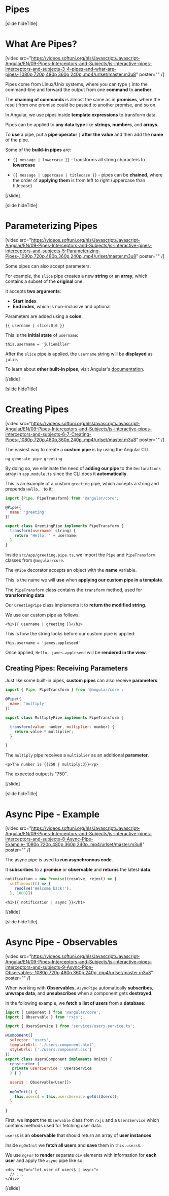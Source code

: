 # Pipes

[slide hideTitle]

# What Are Pipes?

[video src="https://videos.softuni.org/hls/Javascript/Javascript-Angular/EN/09-Pipes-Interceptors-and-Subjects/js-interactive-pipes-interceptors-and-subjects-3-4-pipes-and-whar-are-pipes-,1080p,720p,480p,360p,240p,.mp4/urlset/master.m3u8" poster="" /]

Pipes come from Linux/Unix systems, where you can type `|` into the command\-line and forward the output from one **command** to **another**.

The **chaining of commands** is almost the same as in **promises**, where the result from one promise could be passed to another promise, and so on.

In Angular, we use pipes inside **template expressions** to transform data.

Pipes can be applied to **any data type** like **strings**, **numbers**, and **arrays**.

To **use** a pipe, put a **pipe operator** `|` **after the value** and then add the **name** of the pipe.

Some of the **build-in pipes** are:

- `{{ message | lowercase }}` - transforms all string characters to **lowercase**

- `{{ message | uppercase | titlecase }}` - pipes can be **chained**, where the order of **applying them** is from left to right (uppercase than titlecase)

[/slide]


[slide hideTitle]

# Parameterizing Pipes

[video src="https://videos.softuni.org/hls/Javascript/Javascript-Angular/EN/09-Pipes-Interceptors-and-Subjects/js-interactive-pipes-interceptors-and-subjects-5-Parameterizing-Pipes-,1080p,720p,480p,360p,240p,.mp4/urlset/master.m3u8" poster="" /]

Some pipes can also accept parameters.

For example, the `slice` pipe creates a new **string** or an **array**, which contains a subset of the **original** one.

It accepts **two arguments**:

- **Start index**
- **End index**, which is non-inclusive and optional

Parameters are added using a **colon**:

`{{ username | slice:0:6 }}`

This is the **initial state** of `username`:

`this.username = 'juliemiller'`

After the `slice` pipe is applied, the `username` string will be **displayed** as `julie`.

To learn about **other built-in pipes**, visit Angular's [documentation](https://angular.io/api?query=pipe
).

[/slide]


[slide hideTitle]

# Creating Pipes

[video src="https://videos.softuni.org/hls/Javascript/Javascript-Angular/EN/09-Pipes-Interceptors-and-Subjects/js-interactive-pipes-interceptors-and-subjects-6-7-Creating-Pipes-,1080p,720p,480p,360p,240p,.mp4/urlset/master.m3u8" poster="" /]

The easiest way to create a **custom pipe** is by using the Angular CLI:

`ng generate pipe greeting`

By doing so, we eliminate the need of **adding our pipe** to the `Declarations` array in `app.module.ts` since the CLI does it **automatically**.

This is an example of a custom `greeting` pipe, which accepts a string and prepends `Hello, ` to it:

```js
import {Pipe, PipeTransform} from '@angular/core';

@Pipe({
  name: 'greeting'
})

export class GreetingPipe implements PipeTransform {
  transform(username: string) {
    return 'Hello, ' + username;
  }
}
```

Inside `src/app/greeting.pipe.ts`, we import the `Pipe` and `PipeTransform` classes from `@angular/core`.

The `@Pipe` decorator accepts an object with the **name** variable.

This is the name we will **use** when **applying our custom pipe in a template**.

The `PipeTransform` class contains the `transform` method, used for **transforming data**.

Our `GreetingPipe` class implements it to **return the modified string**.

We use our custom pipe as follows:

`<h1>{{ username | greeting }}</h1>`

This is how the string looks before our custom pipe is applied:

`this.username = 'james.appleseed'`

Once applied, `Hello, james.appleseed` will be **rendered in the view**.

## Creating Pipes: Receiving Parameters

Just like some built-in pipes, **custom pipes** can also receive **parameters**.

```js
import { Pipe, PipeTransform } from '@angular/core';

@Pipe({
  name: 'multiply'
})

export class MultiplyPipe implements PipeTransform {

  transform(value: number, multiplier: number) {
    return value * multiplier;
  }

}
```

The `multiply` pipe receives a `multiplier` as an additional **parameter**.

`<p>The number is {{250 | multiply:3}}</p>`

The expected output is "750".

[/slide]

[slide hideTitle]

# Async Pipe - Example

[video src="https://videos.softuni.org/hls/Javascript/Javascript-Angular/EN/09-Pipes-Interceptors-and-Subjects/js-interactive-pipes-interceptors-and-subjects-8-Async-Pipe-Example-,1080p,720p,480p,360p,240p,.mp4/urlset/master.m3u8" poster="" /]

The async pipe is used to **run asynchronous code**.

It **subscribes** to a **promise** or **observable** and **returns** the latest **data**.

```js
notification = new Promise((resolve, reject) => {
  setTimeout(() => {
    resolve('Welcome back!');
  }, 1000)}) 

```

`<h1>{{ notification | async }}</h1>`

[/slide]

[slide hideTitle]

# Async Pipe - Observables

[video src="https://videos.softuni.org/hls/Javascript/Javascript-Angular/EN/09-Pipes-Interceptors-and-Subjects/js-interactive-pipes-interceptors-and-subjects-9-Async-Pipe-Observables-,1080p,720p,480p,360p,240p,.mp4/urlset/master.m3u8" poster="" /]

When working with **Observables**, `AsyncPipe` automatically **subscribes**, **unwraps data**, and **unsubscribes** when a component gets **destroyed**.

In the following example, we **fetch** a **list of users** from a **database**:

```js
import { Component } from '@angular/core';
import { Observable } from 'rxjs';

import { UsersService } from 'services/users.service.ts';

@Component({
  selector: 'users',
  templateUrl: './users.component.html',
  styleUrls: ['./users.component.css']
})
export class UsersComponent implements OnInit { 
  constructor (
   private usersService : UsersService
  ) { }

  users$ : Observable<User[]>
   
  ngOnInit() {
    this.users$ = this.usersService.getAllUsers();
  }

}

```

First, we **import** the `Observable` class from `rxjs` and a `UsersService` which contains methods used for fetching user data.

`users$` is an **observable** that should return an array of **user instances**.

Inside `ngOnInit` we **fetch all users** and **save** them in `this.users$`.

We use `ngFor` to **render** separate `div` elements with information for **each user** and apply the `async` pipe like so:

```
<div *ngFor="let user of users$ | async">
  // ...
</div>
```

[/slide]
